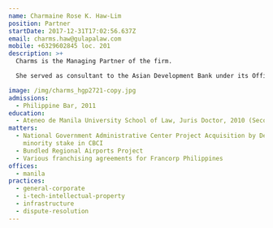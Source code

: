 ```yaml
---
name: Charmaine Rose K. Haw-Lim
position: Partner
startDate: 2017-12-31T17:02:56.637Z
email: charms.haw@gulapalaw.com
mobile: +6329602845 loc. 201
description: >+
  Charms is the Managing Partner of the firm.

  She served as consultant to the Asian Development Bank under its Office of General Counsel – Sovereign and Non-sovereign Operations before she became part of Gulapa Law.

image: /img/charms_hgp2721-copy.jpg
admissions:
  - Philippine Bar, 2011
education:
  - Ateneo de Manila University School of Law, Juris Doctor, 2010 (Second Honors)
matters:
  - National Government Administrative Center Project Acquisition by Densan of a
    minority stake in CBCI
  - Bundled Regional Airports Project
  - Various franchising agreements for Francorp Philippines
offices:
  - manila
practices:
  - general-corporate
  - i-tech-intellectual-property
  - infrastructure
  - dispute-resolution
---
```

